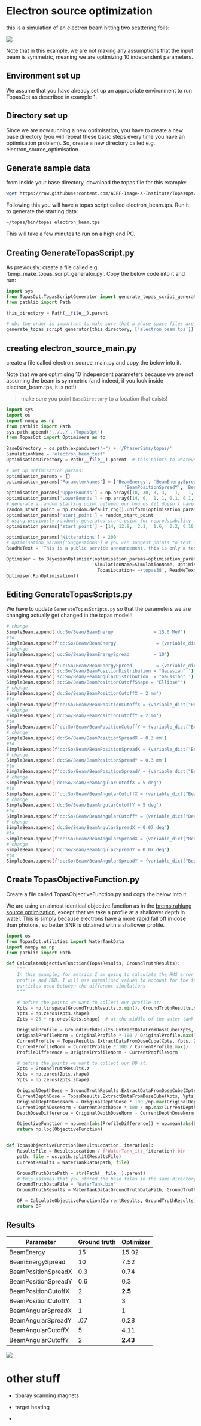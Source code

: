 # Electron source optimization

this is a simulation of an electron beam hitting two scattering foils:

![](../../docsrc/_resources/electron_source/Diagram.png)

Note that in this example, we are not making any assumptions that the input beam is symmetric, meaning we are optimizing 10 independent parameters.  

## Environment set up

We assume that you have already set up an appropriate environment to run TopasOpt as described in example 1.

## Directory set up

Since we are now running a new optimisation, you have to create a new base directory (you will repeat these basic steps every time you have  an optimisation problem). So, create a new directory called e.g.  electron_source_optimisation.

## Generate sample data

from inside your base directory, download the topas file for this example:

```bash
wget https://raw.githubusercontent.com/ACRF-Image-X-Institute/TopasOpt/ebeam_example/examples/electron_source/electron_beam.tps
```

Following this you will have  a topas script called electron_beam.tps. Run it to generate the starting data:

```bash
~/topas/bin/topas electron_beam.tps
```

This will take a few minutes to run on a high end PC.

## Creating GenerateTopasScript.py

As previously: create a file called e.g. 'temp_make_topas_script_generator.py'. Copy the below code into it and run:

```python
import sys
from TopasOpt.TopasScriptGenerator import generate_topas_script_generator
from pathlib import Path

this_directory = Path(__file__).parent

# nb: the order is important to make sure that a phase space files are correctly classified
generate_topas_script_generator(this_directory, ['electron_beam.tps'])
```

## creating electron_source_main.py

create a file called electron_source_main.py and copy the below into it.

Note that we are optimising 10 independent parameters because we are not assuming the beam is symmetric (and indeed, if you look inside electron_beam.tps, it is not!)

> make sure you point `BaseDirectory` to a location that exists!

```python
import sys
import os
import numpy as np
from pathlib import Path
sys.path.append('../../../TopasOpt')
from TopasOpt import Optimisers as to

BaseDirectory = os.path.expanduser("~") + '/PhaserSims/topas/'
SimulationName = 'electron_beam_test'
OptimisationDirectory = Path(__file__).parent  # this points to whatever directory this file is in, don't change it.

# set up optimisation params:
optimisation_params = {}
optimisation_params['ParameterNames'] = ['BeamEnergy', 'BeamEnergySpread', 'BeamPositionCutoffX','BeamPositionCutoffY', 'BeamPositionSpreadX',
                                            'BeamPositionSpreadY', 'BeamAngularSpreadX', 'BeamAngularSpreadY',  'BeamAngularCutoffX', 'BeamAngularCutoffY']
optimisation_params['UpperBounds'] = np.array([18, 30, 3, 3,   1,   1,     1,    1, 10, 10])
optimisation_params['LowerBounds'] = np.array([14, 0,  1, 1, 0.1, 0.1,  0.01, 0.01, 1,  1 ])
# generate a random starting point between our bounds (it doesn't have to be random, this is just for demonstration purposes)
random_start_point = np.random.default_rng().uniform(optimisation_params['LowerBounds'], optimisation_params['UpperBounds'])
optimisation_params['start_point'] = random_start_point
# using previously randomly generated start point for reproducability 
optimisation_params['start_point'] = [14, 12.9,  2.1,  1.6,  0.2, 0.18,  0.39 ,  0.62,  3.5,  3.8]

optimisation_params['Nitterations'] = 200
# optimisation_params['Suggestions'] # you can suggest points to test if you want - we won't here.
ReadMeText = 'This is a public service announcement, this is only a test'

Optimiser = to.BayesianOptimiser(optimisation_params=optimisation_params, BaseDirectory=BaseDirectory,
                                 SimulationName=SimulationName, OptimisationDirectory=OptimisationDirectory,
                                  TopasLocation='~/topas38', ReadMeText=ReadMeText, Overwrite=True, bayes_length_scales=0.1)
Optimiser.RunOptimisation()
```

## Editing GenerateTopasScripts.py

We have to update `GenerateTopasScripts.py` so that the parameters we are changing actually get changed in the topas model!!

```bash
# change
SimpleBeam.append('dc:So/Beam/BeamEnergy               = 15.0 MeV')
#to
SimpleBeam.append(f'dc:So/Beam/BeamEnergy               = {variable_dict["BeamEnergy"]} MeV')
# change
SimpleBeam.append('uc:So/Beam/BeamEnergySpread         = 10')
#to
SimpleBeam.append(f'uc:So/Beam/BeamEnergySpread         = {variable_dict["BeamEnergySpread"]}')
SimpleBeam.append('sc:So/Beam/BeamPositionDistribution = "Gaussian" ')
SimpleBeam.append('sc:So/Beam/BeamAngularDistribution  = "Gaussian" ')
SimpleBeam.append('sc:So/Beam/BeamPositionCutoffShape = "Ellipse"')
# change
SimpleBeam.append('dc:So/Beam/BeamPositionCutoffX = 2 mm')
#to
SimpleBeam.append(f'dc:So/Beam/BeamPositionCutoffX = {variable_dict["BeamPositionCutoffX"]} mm')
# change
SimpleBeam.append('dc:So/Beam/BeamPositionCutoffY = 2 mm')
#to
SimpleBeam.append(f'dc:So/Beam/BeamPositionCutoffY = {variable_dict["BeamPositionCutoffY"]} mm')
# change
SimpleBeam.append('dc:So/Beam/BeamPositionSpreadX = 0.3 mm')
#to
SimpleBeam.append(f'dc:So/Beam/BeamPositionSpreadX = {variable_dict["BeamPositionSpreadX"]} mm')
# change
SimpleBeam.append('dc:So/Beam/BeamPositionSpreadY = 0.3 mm')
#to
SimpleBeam.append(f'dc:So/Beam/BeamPositionSpreadY = {variable_dict["BeamPositionSpreadY"]} mm')
# change
SimpleBeam.append('dc:So/Beam/BeamAngularCutoffX = 5 deg')
#to
SimpleBeam.append(f'dc:So/Beam/BeamAngularCutoffX = {variable_dict["BeamAngularCutoffX"]} deg')
# change
SimpleBeam.append('dc:So/Beam/BeamAngularCutoffY = 5 deg')
#to
SimpleBeam.append(f'dc:So/Beam/BeamAngularCutoffY = {variable_dict["BeamAngularCutoffY"]} deg')
# change
SimpleBeam.append('dc:So/Beam/BeamAngularSpreadX = 0.07 deg')
#to
SimpleBeam.append(f'dc:So/Beam/BeamAngularSpreadX = {variable_dict["BeamAngularSpreadX"]} deg')
# change
SimpleBeam.append('dc:So/Beam/BeamAngularSpreadY = 0.07 deg')
#to
SimpleBeam.append(f'dc:So/Beam/BeamAngularSpreadY = {variable_dict["BeamAngularSpreadY"]} deg')
```

## Create TopasObjectiveFunction.py

Create a file called TopasObjectiveFunction.py and copy the below into it.

We are using an almost identical objective function as in the [bremstrahlung source optimization](https://acrf-image-x-institute.github.io/TopasOpt/PhaseSpaceOptimisation.html), except that we take a profile at a shallower depth in water. This is simply because electrons have a more rapid fall off in dose than photons, so better SNR is obtained with a shallower profile.  

```python
import os
from TopasOpt.utilities import WaterTankData
import numpy as np
from pathlib import Path

def CalculateObjectiveFunction(TopasResults, GroundTruthResults):
    """
    In this example, for metrics I am going to calculate the RMS error between the desired and actual
    profile and PDD. I will use normalised values to account for the fact that there may be different numbers of
    particles used between the different simulations
    """

    # define the points we want to collect our profile at:
    Xpts = np.linspace(GroundTruthResults.x.min(), GroundTruthResults.x.max(), 100)  # profile over entire X range
    Ypts = np.zeros(Xpts.shape)
    Zpts = 25 * np.ones(Xpts.shape)  # at the middle of the water tank

    OriginalProfile = GroundTruthResults.ExtractDataFromDoseCube(Xpts, Ypts, Zpts)
    OriginalProfileNorm = OriginalProfile * 100 / OriginalProfile.max()
    CurrentProfile = TopasResults.ExtractDataFromDoseCube(Xpts, Ypts, Zpts)
    CurrentProfileNorm = CurrentProfile * 100 / CurrentProfile.max()
    ProfileDifference = OriginalProfileNorm - CurrentProfileNorm

    # define the points we want to collect our DD at:
    Zpts = GroundTruthResults.z
    Xpts = np.zeros(Zpts.shape)
    Ypts = np.zeros(Zpts.shape)

    OriginalDepthDose = GroundTruthResults.ExtractDataFromDoseCube(Xpts, Ypts, Zpts)
    CurrentDepthDose = TopasResults.ExtractDataFromDoseCube(Xpts, Ypts, Zpts)
    OriginalDepthDoseNorm = OriginalDepthDose * 100 /np.max(OriginalDepthDose)
    CurrentDepthDoseNorm = CurrentDepthDose * 100 / np.max(CurrentDepthDose)
    DepthDoseDifference = OriginalDepthDoseNorm - CurrentDepthDoseNorm

    ObjectiveFunction = np.mean(abs(ProfileDifference)) + np.mean(abs(DepthDoseDifference))
    return np.log(ObjectiveFunction)


def TopasObjectiveFunction(ResultsLocation, iteration):
    ResultsFile = ResultsLocation / f'WaterTank_itt_{iteration}.bin'
    path, file = os.path.split(ResultsFile)
    CurrentResults = WaterTankData(path, file)

    GroundTruthDataPath = str(Path(__file__).parent)
    # this assumes that you stored the base files in the same directory as this file, updated if needed
    GroundTruthDataFile = 'WaterTank.bin'
    GroundTruthResults = WaterTankData(GroundTruthDataPath, GroundTruthDataFile)

    OF = CalculateObjectiveFunction(CurrentResults, GroundTruthResults)
    return OF
```



## Results

| Parameter           | Ground truth | Optimizer |
| ------------------- | ------------ | --------- |
| BeamEnergy          | 15           | 15.02     |
| BeamEnergySpread    | 10           | 7.52      |
| BeamPositionSpreadX | 0.3          | 0.74      |
| BeamPositionSpreadY | 0.6          | 0.3       |
| BeamPositionCutoffX | 2            | **2.5**   |
| BeamPositionCutoffY | 1            | 3         |
| BeamAngularSpreadX  | 1            | 1         |
| BeamAngularSpreadY  | .07          | 0.28      |
| BeamAngularCutoffX  | 5            | 4.11      |
| BeamAngularCutoffY  | 2            | **2.43**  |

![](../../docsrc/_resources/electron_source/compare_results.png)

# other stuff

- tibaray scanning magnets
- target heating 



- 
